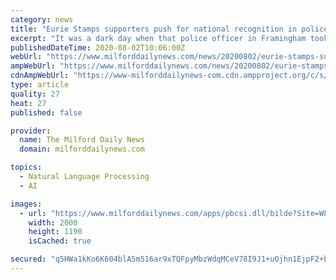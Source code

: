 ```yaml
---
category: news
title: "Eurie Stamps supporters push for national recognition in police shooting victim's home city of Cambridge"
excerpt: "It was a dark day when that police officer in Framingham took Eurie (Stamps) from us,” said Cambridge City Councilor and former Mayor"
publishedDateTime: 2020-08-02T10:06:00Z
webUrl: "https://www.milforddailynews.com/news/20200802/eurie-stamps-supporters-push-for-national-recognition-in-police-shooting-victims-home-city-of-cambridge"
ampWebUrl: "https://www.milforddailynews.com/news/20200802/eurie-stamps-supporters-push-for-national-recognition-in-police-shooting-victims-home-city-of-cambridge?template=ampart"
cdnAmpWebUrl: "https://www-milforddailynews-com.cdn.ampproject.org/c/s/www.milforddailynews.com/news/20200802/eurie-stamps-supporters-push-for-national-recognition-in-police-shooting-victims-home-city-of-cambridge?template=ampart"
type: article
quality: 27
heat: 27
published: false

provider:
  name: The Milford Daily News
  domain: milforddailynews.com

topics:
  - Natural Language Processing
  - AI

images:
  - url: "https://www.milforddailynews.com/apps/pbcsi.dll/bilde?Site=WL&Date=20200802&Category=NEWS&ArtNo=200809788&Ref=AR"
    width: 2000
    height: 1190
    isCached: true

secured: "q5HWa1kKo6K604blA5m516ar9xTQFpyMbzWdqMCeV78I9J1+uOjhn1EjpF2+bNEaBB8lZt8D2zqqW8FI8LpJpOtvT161VS5iEibDpwr9tbJ2otUfjQHQH3vtOWcmC/o0cx1DOCemBjPZwsEIcGXTBkW5kdUqEimyOL9WmMThqbETi5Ixq9hCAlEjAHfQveB0+6tMlS1VL8HwcvCKArGxa1U7yJSPQZ6OHaO635C/u7gEhL3zlKf5yjn+tJlKPy9YGn0h3cd0QHs+H7XAj6LbpgRf2eItL9tDJ3/8EfH9oz+78iLgrvqnRVHANaDQw62W3KtPgMey6id8UUAlqoWLog==;G+nY85jRJEX1iPZJAQECLA=="
---
```


